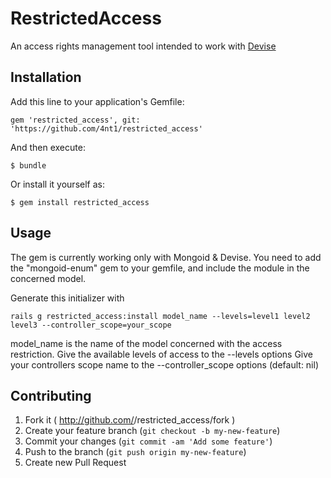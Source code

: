 # RestrictedAccess

An access rights management tool intended to work with [Devise](https://github.com/plataformatec/devise)

## Installation

Add this line to your application's Gemfile:

    gem 'restricted_access', git: 'https://github.com/4nt1/restricted_access'

And then execute:

    $ bundle

Or install it yourself as:

    $ gem install restricted_access

## Usage

The gem is currently working only with Mongoid & Devise.
You need to add the "mongoid-enum" gem to your gemfile, and include the module in the concerned model.

Generate this initializer with
```
rails g restricted_access:install model_name --levels=level1 level2 level3 --controller_scope=your_scope
```

model_name is the name of the model concerned with the access restriction.
Give the available levels of access to the --levels options
Give your controllers scope name to the --controller_scope options (default: nil)

## Contributing

1. Fork it ( http://github.com/<my-github-username>/restricted_access/fork )
2. Create your feature branch (`git checkout -b my-new-feature`)
3. Commit your changes (`git commit -am 'Add some feature'`)
4. Push to the branch (`git push origin my-new-feature`)
5. Create new Pull Request

